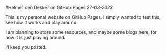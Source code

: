 #Helmer den Dekker on GitHub Pages
*27-03-2023*


This is my personal website on GitHub Pages. I simply wanted to test this, see how it works and play around.

I am planning to store some resources, and maybe some blogs here, for now it is just playing around.

I'l keep you posted.